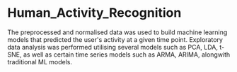 # Human_Activity_Recognition
The preprocessed and normalised data was used to build machine learning models that predicted the user's activity at a given time point.
Exploratory data analysis was performed utilising several models such as PCA, LDA, t-SNE, as well as certain time series models such as ARMA, ARIMA, alongwith traditional ML models.
